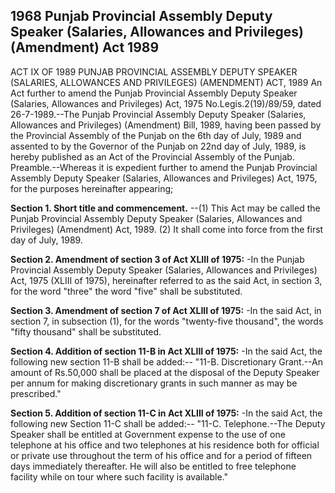 ## 1968 Punjab Provincial Assembly Deputy Speaker (Salaries, Allowances and Privileges) (Amendment) Act 1989
 
ACT IX OF 1989
PUNJAB PROVINCIAL ASSEMBLY DEPUTY SPEAKER (SALARIES, ALLOWANCES AND PRIVILEGES) (AMENDMENT) ACT, 1989
An Act further to amend the Punjab Provincial Assembly Deputy Speaker (Salaries, Allowances and Privileges) Act, 1975
No.Legis.2(19)/89/59, dated 26-7-1989.--The Punjab Provincial Assembly Deputy Speaker (Salaries, Allowances and Privileges) (Amendment) Bill, 1989, having been passed by the Provincial Assembly of the Punjab on the 6th day of July, 1989 and assented to by the Governor of the Punjab on 22nd day of July, 1989, is hereby published as an Act of the Provincial Assembly of the Punjab.
Preamble.--Whereas it is expedient further to amend the Punjab Provincial Assembly Deputy Speaker (Salaries, Allowances and Privileges) Act, 1975, for the purposes hereinafter appearing;

**Section 1. Short title and commencement.**
--(1) This Act may be called the Punjab Provincial Assembly Deputy Speaker (Salaries, Allowances and Privileges) (Amendment) Act, 1989.
   (2) It shall come into force from the first day of July, 1989.

 

**Section 2. Amendment of section 3 of Act XLIII of 1975:**
 -In the Punjab Provincial Assembly Deputy Speaker (Salaries, Allowances and Privileges) Act, 1975 (XLIII of 1975), hereinafter referred to as the said Act, in section 3, for the word "three" the word "five" shall be substituted.

 

**Section 3. Amendment of section 7 of Act XLIII of 1975:**
 -In the said Act, in section 7, in subsection (1), for the words "twenty-five thousand", the words "fifty thousand" shall be substituted.

 

**Section 4. Addition of section 11-B in Act XLIII of 1975:**
 -In the said Act, the following new section 11-B shall be added:--
   "11-B. Discretionary Grant.--An amount of Rs.50,000 shall be placed at the disposal of the Deputy Speaker per annum for making discretionary grants in such manner as may be prescribed."

 

**Section 5. Addition of section 11-C in Act XLIII of 1975:**
 -In the said Act, the following new Section 11-C shall be added:--
   "11-C. Telephone.--The Deputy Speaker shall be entitled at Government expense to the use of one telephone at his office and two telephones at his residence both for official or private use throughout the term of his office and for a period of fifteen days immediately thereafter. He will also be entitled to free telephone facility while on tour where such facility is available."

